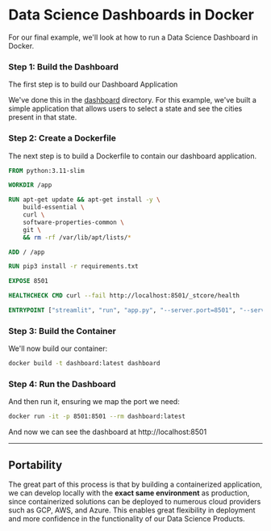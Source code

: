 # Data Science Dashboards in Docker

For our final example, we'll look at how to run a Data Science Dashboard in Docker.

### Step 1: Build the Dashboard

The first step is to build our Dashboard Application

We've done this in the [dashboard](./dashboard) directory. For this example, we've built a simple application that
allows users to select a state and see the cities present in that state.

### Step 2: Create a Dockerfile

The next step is to build a Dockerfile to contain our dashboard application.

```dockerfile
FROM python:3.11-slim

WORKDIR /app

RUN apt-get update && apt-get install -y \
    build-essential \
    curl \
    software-properties-common \
    git \
    && rm -rf /var/lib/apt/lists/*

ADD / /app

RUN pip3 install -r requirements.txt

EXPOSE 8501

HEALTHCHECK CMD curl --fail http://localhost:8501/_stcore/health

ENTRYPOINT ["streamlit", "run", "app.py", "--server.port=8501", "--server.address=0.0.0.0"]

```

### Step 3: Build the Container

We'll now build our container:

```bash
docker build -t dashboard:latest dashboard
```

### Step 4: Run the Dashboard

And then run it, ensuring we map the port we need:

```bash
docker run -it -p 8501:8501 --rm dashboard:latest
```

And now we can see the dashboard at http://localhost:8501

---

## Portability

The great part of this process is that by building a containerized application, we can develop locally with the **exact
same environment** as production, since containerized solutions can be deployed to numerous cloud providers such as GCP,
AWS, and Azure. This enables great flexibility in deployment and more confidence in the functionality of our Data
Science Products.